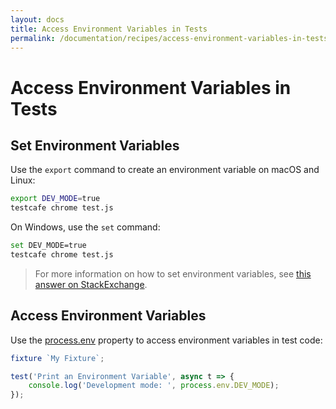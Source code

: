 ```yaml
---
layout: docs
title: Access Environment Variables in Tests
permalink: /documentation/recipes/access-environment-variables-in-tests.html
---
```

# Access Environment Variables in Tests

## Set Environment Variables

Use the `export` command to create an environment variable on macOS and Linux:

```sh
export DEV_MODE=true
testcafe chrome test.js
```

On Windows, use the `set` command:

```sh
set DEV_MODE=true
testcafe chrome test.js
```

> For more information on how to set environment variables, see [this answer on StackExchange](https://superuser.com/questions/284342/what-are-path-and-other-environment-variables-and-how-can-i-set-or-use-them/284351#284351).

## Access Environment Variables

Use the [process.env](https://nodejs.org/api/process.html#process_process_env) property to access environment variables in test code:

```js
fixture `My Fixture`;

test('Print an Environment Variable', async t => {
    console.log('Development mode: ', process.env.DEV_MODE);
});
```